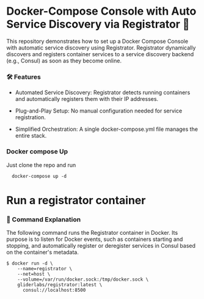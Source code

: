 # Docker-Compose Console with Auto Service Discovery via Registrator 🐳


This repository demonstrates how to set up a Docker Compose Console with automatic service discovery using Registrator. Registrator dynamically discovers and registers container services to a service discovery backend (e.g., Consul) as soon as they become online.

### 🛠 Features

- Automated Service Discovery: Registrator detects running containers and automatically registers them with their IP addresses.

- Plug-and-Play Setup: No manual configuration needed for service registration.

- Simplified Orchestration: A single docker-compose.yml file manages the entire stack.


### Docker compose Up 

Just clone the repo  and run 

``` 
  docker-compose up -d 
```

# Run a registrator container

### 📜 Command Explanation

The following command runs the Registrator container in Docker. Its purpose is to listen for Docker events, such as containers starting and stopping, and automatically register or deregister services in Consul based on the container's metadata.

```
$ docker run -d \
    --name=registrator \
    --net=host \
    --volume=/var/run/docker.sock:/tmp/docker.sock \
    gliderlabs/registrator:latest \
      consul://localhost:8500
```




